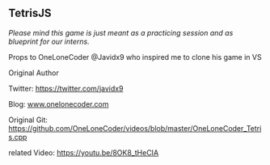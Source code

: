 ## TetrisJS

_Please mind this game is just meant as a practicing session and as blueprint for our interns._

Props to OneLoneCoder @Javidx9 who inspired me to clone his game in VS

Original Author

Twitter: https://twitter.com/javidx9

Blog: www.onelonecoder.com

Original Git: https://github.com/OneLoneCoder/videos/blob/master/OneLoneCoder_Tetris.cpp

related Video: https://youtu.be/8OK8_tHeCIA
